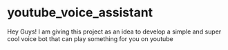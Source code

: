 # youtube_voice_assistant
Hey Guys! I am giving this project as an idea to develop a simple and super cool voice bot that can play something for you on youtube

